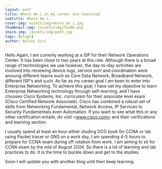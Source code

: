 ```yaml
---
layout: post
title: Where Am i in my career and learning?
subtitle: Where Am i.
cover-img: assets/img/where_am_i.jpg
thumbnail-img: /assets/img/thumb.png
share-img: /assets/img/path.jpg
tags: [blogs]
author: Baltej Giri
---
```


Hello Again, I am currenly working at a ISP for their Network Operations Center. It has been close to two years at this role. Although there is a broad range of technologies we use however, the day-to-day activities are involved into reviewing device logs, service port and coordination work amoung different teams such as Core Data Network, Broadband Network, different ISP's and such. As far as my career goal I am keen to enter into Enterprise Networking. To achieve this goal, I have set my objective to learn Enterprise Networking technology through self-learning, and I have choosen Cisco Systems, Inc. curriculam for their associate level exam (Cisco Certified Network Associate). Cisco has combined a robust set of skills from Networking Fundamental, Network Access, IP Services to Security Fundamentals even Automation. If you want to see what this or any other certification entails, do visit <www.cisco.com> and their cerifications and learning section.

I usually spend at least an hour either studing OCG book for CCNA or lab using Packet tracer or GNS on a work day, I am spending 4-5 hours to prepare for CCNA exam during off rotation from work. I am aiming to sit for CCNA exam by the mid of August 2024. So there is a lot of learning and lab practices to do. It is the time to buckle down and get to the studies.

Soon I will update you with another blog until then keep learning.